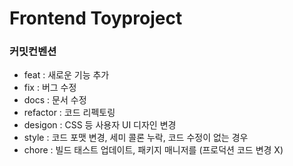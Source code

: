 # Frontend Toyproject

### 커밋컨벤션

- feat : 새로운 기능 추가
- fix : 버그 수정
- docs : 문서 수정
- refactor : 코드 리펙토링
- desigon : CSS 등 사용자 UI 디자인 변경
- style : 코드 포맷 변경, 세미 콜론 누락, 코드 수정이 없는 경우
- chore : 빌드 태스트 업데이트, 패키지 매니저를 (프로덕션 코드 변경 X)
